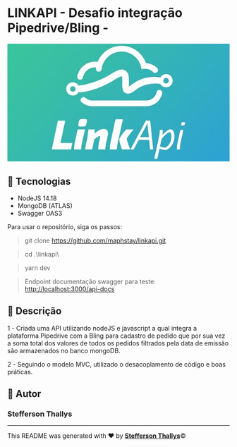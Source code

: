 # LINKAPI - Desafio integração Pipedrive/Bling -

![LINKAPI](./src/assets/logo.jpg)

## :checkered_flag: Tecnologias

- NodeJS 14.18
- MongoDB (ATLAS)
- Swagger OAS3

Para usar o repositório, siga os passos:
> git clone <https://github.com/maphstay/linkapi.git>

> cd .\linkapi\

> yarn dev

> Endpoint documentação swagger para teste: <http://localhost:3000/api-docs>


## :ledger: Descrição

1 - Criada uma API utilizando nodeJS e javascript a qual integra a plataforma Pipedrive com a Bling para cadastro de pedido que por sua vez a soma total dos valores de todos os pedidos filtrados pela data de emissão são armazenados no banco mongoDB.

2 - Seguindo o modelo MVC, utilizado o desacoplamento de código e boas práticas.


## :bust_in_silhouette: Autor

### Stefferson Thallys

---

This README was generated with ❤️ by <a href="https://www.linkedin.com/in/stefferson-thallys-6309851a2/">**Stefferson Thallys**</a>:copyright:

